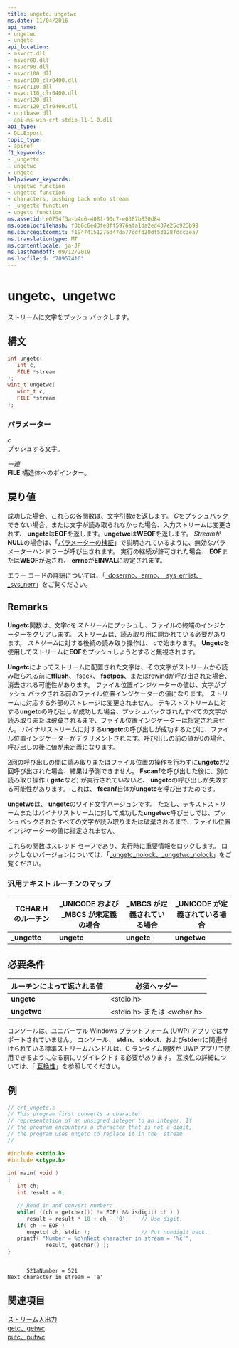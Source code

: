 ```yaml
---
title: ungetc、ungetwc
ms.date: 11/04/2016
api_name:
- ungetwc
- ungetc
api_location:
- msvcrt.dll
- msvcr80.dll
- msvcr90.dll
- msvcr100.dll
- msvcr100_clr0400.dll
- msvcr110.dll
- msvcr110_clr0400.dll
- msvcr120.dll
- msvcr120_clr0400.dll
- ucrtbase.dll
- api-ms-win-crt-stdio-l1-1-0.dll
api_type:
- DLLExport
topic_type:
- apiref
f1_keywords:
- _ungettc
- ungetwc
- ungetc
helpviewer_keywords:
- ungetwc function
- ungettc function
- characters, pushing back onto stream
- _ungettc function
- ungetc function
ms.assetid: e0754f3a-b4c6-408f-90c7-e6387b830d84
ms.openlocfilehash: f3b6c6ed3fe8ff5976afa1da2ed437e25c923b99
ms.sourcegitcommit: f19474151276d47da77cdfd20df53128fdcc3ea7
ms.translationtype: MT
ms.contentlocale: ja-JP
ms.lasthandoff: 09/12/2019
ms.locfileid: "70957416"
---
```

# <a name="ungetc-ungetwc"></a>ungetc、ungetwc

ストリームに文字をプッシュ バックします。

## <a name="syntax"></a>構文

```C
int ungetc(
   int c,
   FILE *stream
);
wint_t ungetwc(
   wint_t c,
   FILE *stream
);
```

### <a name="parameters"></a>パラメーター

*c*<br/>
プッシュする文字。

*一連*<br/>
**FILE** 構造体へのポインター。

## <a name="return-value"></a>戻り値

成功した場合、これらの各関数は、文字引数*c*を返します。 *C*をプッシュバックできない場合、または文字が読み取られなかった場合、入力ストリームは変更されず、 **ungetc**は**EOF**を返します。**ungetwc**は**WEOF**を返します。 *Stream*が**NULL**の場合は、「[パラメーターの検証](../../c-runtime-library/parameter-validation.md)」で説明されているように、無効なパラメーターハンドラーが呼び出されます。 実行の継続が許可された場合、 **EOF**または**WEOF**が返され、 **errno**が**EINVAL**に設定されます。

エラー コードの詳細については、「[_doserrno、errno、_sys_errlist、_sys_nerr](../../c-runtime-library/errno-doserrno-sys-errlist-and-sys-nerr.md)」をご覧ください。

## <a name="remarks"></a>Remarks

**Ungetc**関数は、文字*c*を*ストリーム*にプッシュし、ファイルの終端のインジケーターをクリアします。 ストリームは、読み取り用に開かれている必要があります。 *ストリーム*に対する後続の読み取り操作は、 *c*で始まります。 **Ungetc**を使用してストリームに**EOF**をプッシュしようとすると無視されます。

**Ungetc**によってストリームに配置された文字は、その文字がストリームから読み取られる前に**fflush**、 [fseek](fseek-fseeki64.md)、 **fsetpos**、または[rewind](rewind.md)が呼び出された場合、消去される可能性があります。 ファイル位置インジケーターの値は、文字がプッシュ バックされる前のファイル位置インジケーターの値になります。 ストリームに対応する外部のストレージは変更されません。 テキストストリームに対する**ungetc**の呼び出しが成功した場合、プッシュバックされたすべての文字が読み取りまたは破棄されるまで、ファイル位置インジケーターは指定されません。 バイナリストリームに対する**ungetc**の呼び出しが成功するたびに、ファイル位置インジケーターがデクリメントされます。呼び出しの前の値が0の場合、呼び出しの後に値が未定義になります。

2回の呼び出しの間に読み取りまたはファイル位置の操作を行わずに**ungetc**が2回呼び出された場合、結果は予測できません。 **Fscanf**を呼び出した後に、別の読み取り操作 ( **getc**など) が実行されていないと、 **ungetc**の呼び出しが失敗する可能性があります。 これは、 **fscanf**自体が**ungetc**を呼び出すためです。

**ungetwc**は、 **ungetc**のワイド文字バージョンです。 ただし、テキストストリームまたはバイナリストリームに対して成功した**ungetwc**呼び出しでは、プッシュバックされたすべての文字が読み取りまたは破棄されるまで、ファイル位置インジケーターの値は指定されません。

これらの関数はスレッド セーフであり、実行時に重要情報をロックします。 ロックしないバージョンについては、「[_ungetc_nolock、_ungetwc_nolock](ungetc-nolock-ungetwc-nolock.md)」をご覧ください。

### <a name="generic-text-routine-mappings"></a>汎用テキスト ルーチンのマップ

|TCHAR.H のルーチン|_UNICODE および _MBCS が未定義の場合|_MBCS が定義されている場合|_UNICODE が定義されている場合|
|---------------------|------------------------------------|--------------------|-----------------------|
|**_ungettc**|**ungetc**|**ungetc**|**ungetwc**|

## <a name="requirements"></a>必要条件

|ルーチンによって返される値|必須ヘッダー|
|-------------|---------------------|
|**ungetc**|\<stdio.h>|
|**ungetwc**|\<stdio.h> または \<wchar.h>|

コンソールは、ユニバーサル Windows プラットフォーム (UWP) アプリではサポートされていません。 コンソール、 **stdin**、 **stdout**、および**stderr**に関連付けられている標準ストリームハンドルは、C ランタイム関数が UWP アプリで使用できるようになる前にリダイレクトする必要があります。 互換性の詳細については、「 [互換性](../../c-runtime-library/compatibility.md)」を参照してください。

## <a name="example"></a>例

```C
// crt_ungetc.c
// This program first converts a character
// representation of an unsigned integer to an integer. If
// the program encounters a character that is not a digit,
// the program uses ungetc to replace it in the  stream.
//

#include <stdio.h>
#include <ctype.h>

int main( void )
{
   int ch;
   int result = 0;

   // Read in and convert number:
   while( ((ch = getchar()) != EOF) && isdigit( ch ) )
      result = result * 10 + ch - '0';    // Use digit.
   if( ch != EOF )
      ungetc( ch, stdin );                // Put nondigit back.
   printf( "Number = %d\nNext character in stream = '%c'",
            result, getchar() );
}
```

```Output

      521aNumber = 521
Next character in stream = 'a'
```

## <a name="see-also"></a>関連項目

[ストリーム入出力](../../c-runtime-library/stream-i-o.md)<br/>
[getc、getwc](getc-getwc.md)<br/>
[putc、putwc](putc-putwc.md)<br/>
